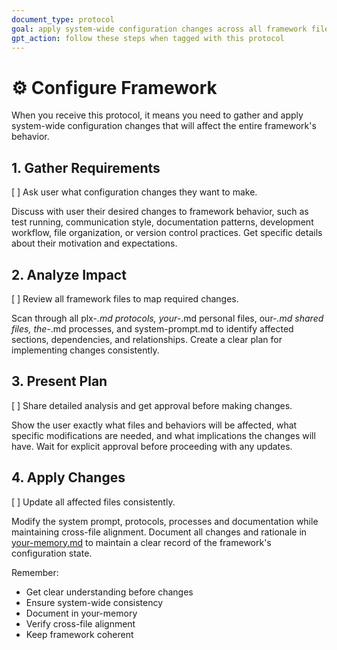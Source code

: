 ```yaml
---
document_type: protocol
goal: apply system-wide configuration changes across all framework files
gpt_action: follow these steps when tagged with this protocol
---
```


# ⚙️ Configure Framework

When you receive this protocol, it means you need to gather and apply system-wide configuration changes that will affect the entire framework's behavior.

## 1. Gather Requirements
[ ] Ask user what configuration changes they want to make.

Discuss with user their desired changes to framework behavior, such as test running, communication style, documentation patterns, development workflow, file organization, or version control practices. Get specific details about their motivation and expectations.

## 2. Analyze Impact
[ ] Review all framework files to map required changes.

Scan through all plx-*.md protocols, your-*.md personal files, our-*.md shared files, the-*.md processes, and system-prompt.md to identify affected sections, dependencies, and relationships. Create a clear plan for implementing changes consistently.

## 3. Present Plan
[ ] Share detailed analysis and get approval before making changes.

Show the user exactly what files and behaviors will be affected, what specific modifications are needed, and what implications the changes will have. Wait for explicit approval before proceeding with any updates.

## 4. Apply Changes
[ ] Update all affected files consistently.

Modify the system prompt, protocols, processes and documentation while maintaining cross-file alignment. Document all changes and rationale in [your-memory.md](your-memory.md) to maintain a clear record of the framework's configuration state.

Remember:
- Get clear understanding before changes
- Ensure system-wide consistency 
- Document in your-memory
- Verify cross-file alignment
- Keep framework coherent